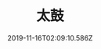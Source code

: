 ---
title: 太鼓
artist: Danger
date: 2019-11-16T02:09:10.586Z
cover: danger-taiko.jpg
styles:
  - Electronic
  - Trip hop
  - Electro-House
links:
  spotify: https://play.spotify.com/album/1UQED6UHgdGgHD7hACdH6T
  youtube: https://music.youtube.com/watch?v=L2_hFIMsIB4
  applemusic: https://itunes.apple.com/us/album/%E5%A4%AA%E9%BC%93/1233355123?uo=4
  soundcloud: ""
  bandcamp: ""
  googleplay: https://play.google.com/music/m/Bpxezmy4hk2wr6aty6r7lrf5oja?signup_if_needed=1
  deezer: https://www.deezer.com/album/41089231
---